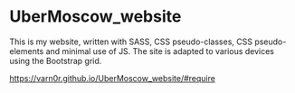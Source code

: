# UberMoscow_website
This is my website, written with SASS, CSS pseudo-classes, CSS pseudo-elements and minimal use of JS.
The site is adapted to various devices using the Bootstrap grid.

https://varn0r.github.io/UberMoscow_website/#require

